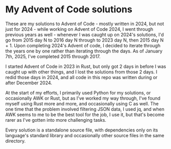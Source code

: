<!--
SPDX-FileCopyrightText: 2024 Eli Array Minkoff

SPDX-License-Identifier: 0BSD
-->

# My Advent of Code solutions

These are my solutions to Advent of Code - mostly written in 2024, but not just for 2024 - while working on Advent of Code 2024, I went through previous years as well - whenever I was caught up on 2024's solutions, I'd go from 2015 day N to 2016 day N through to 2023 day N, then 2015 day N + 1. Upon completing 2024's Advent of code, I decided to iterate through the years one by one rather than iterating through the days. As of January 7th, 2025, I've completed 2015 through 2017.

I started Advent of Code in 2023 in Rust, but only got 2 days in before I was caught up with other things, and I lost the solutions from those 2 days. I redid those days in 2024, and all code in this repo was written during or after December 2024.

At the start of my efforts, I primarily used Python for my solutions, or occasionally AWK or Rust, but as I've worked my way through, I've found myself using Rust more and more, and occasionally using C as well. The one time that the problem involved filtering JSON data, I used jq, and when AWK seems to me to be the best tool for the job, I use it, but that's become rarer as I've gotten into more challenging tasks.

Every solution is a standalone source file, with dependencies only on its language's standard library and occasionally other source files in the same directory.
